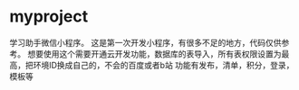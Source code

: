# myproject
学习助手微信小程序。
这是第一次开发小程序，有很多不足的地方，代码仅供参考。
想要使用这个需要开通云开发功能，数据库的表导入，所有表权限设置为最高，把环境ID换成自己的，不会的百度或者b站
功能有发布，清单，积分，登录，模板等
